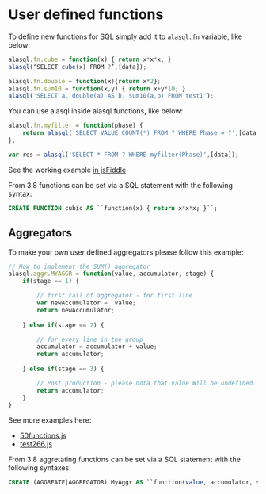 # User defined functions

To define new functions for SQL simply add it to ```alasql.fn``` variable, like below:


```js
alasql.fn.cube = function(x) { return x*x*x; }
alasql(‘SELECT cube(x) FROM ?’,[data]);
```

```js
alasql.fn.double = function(x){return x*2};        
alasql.fn.sum10 = function(x,y) { return x+y*10; }
alasql('SELECT a, double(a) AS b, sum10(a,b) FROM test1');
```




You can use alasql inside alasql functions, like below:
```js
alasql.fn.myfilter = function(phase) {
	return alasql('SELECT VALUE COUNT(*) FROM ? WHERE Phase = ?',[data,phase]) == 2;
};

var res = alasql('SELECT * FROM ? WHERE myfilter(Phase)',[data]);
```
See the working example [in jsFiddle](http://jsfiddle.net/agershun/1nccgs6n/3/)

From 3.8 functions can be set via a SQL statement with the following syntax:

```sql
CREATE FUNCTION cubic AS ``function(x) { return x*x*x; }``;
```



## Aggregators

To make your own user defined aggregators please follow this example:

```js
// How to implement the SUM() aggregator
alasql.aggr.MYAGGR = function(value, accumulator, stage) {
	if(stage == 1) {

		// first call of aggregator - for first line
		var newAccumulator =  value;
		return newAccumulator;
	
	} else if(stage == 2) {

		// for every line in the group
		accumulator = accumulator + value;
		return accumulator;
	
	} else if(stage == 3) {

		// Post production - please nota that value Will be undefined
		return accumulator;  
	}
}
```

See more examples here:
* [50functions.js](https://github.com/agershun/alasql/blob/develop/src/55functions.js#L230-L339)
* [test266.js](https://github.com/agershun/alasql/blob/develop/test/test266.js)

  
From 3.8 aggretating functions can be set via a SQL statement with the following syntaxes:

```sql
CREATE (AGGREATE|AGGREGATOR) MyAggr AS ``function(value, accumulator, stage) { ... }``;
```





